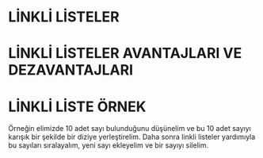 # LİNKLİ LİSTELER
# LİNKLİ LİSTELER AVANTAJLARI VE DEZAVANTAJLARI

# LİNKLİ LİSTE ÖRNEK
   
   Örneğin elimizde 10 adet sayı bulunduğunu düşünelim ve bu 10 adet sayıyı karışık bir şekilde bir diziye yerleştirelim. Daha sonra linkli listeler yardımıyla bu sayıları sıralayalım, yeni sayı ekleyelim ve bir sayıyı silelim.


